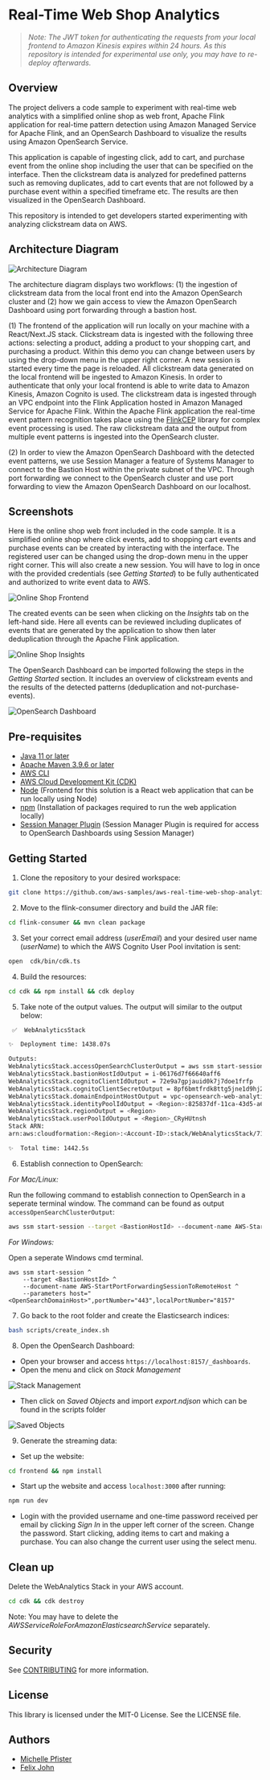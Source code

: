 # Real-Time Web Shop Analytics

> *Note: The JWT token for authenticating the requests from your local frontend to Amazon Kinesis expires within 24 hours. As this repository is intended for experimental use only, you may have to re-deploy afterwards.*

## Overview 

The project delivers a code sample to experiment with real-time web analytics with a simplified online shop as web front, Apache Flink application for real-time pattern detection using Amazon Managed Service for Apache Flink, and an OpenSearch Dashboard to visualize the results using Amazon OpenSearch Service. 

This application is capable of ingesting click, add to cart, and purchase event from the online shop including the user that can be specified on the interface. Then the clickstream data is analyzed for predefined patterns such as removing duplicates, add to cart events that are not followed by a purchase event within a specified timeframe etc. The results are then visualized in the OpenSearch Dashboard. 

This repository is intended to get developers started experimenting with analyzing clickstream data on AWS. 

## Architecture Diagram 

<img src="images/architecture_diagram.png" alt="Architecture Diagram">

The architecture diagram displays two workflows: (1) the ingestion of clickstream data from the local front end into the Amazon OpenSearch cluster and (2) how we gain access to view the Amazon OpenSearch Dashboard using port forwarding through a bastion host. 

(1) The frontend of the application will run locally on your machine with a React/Next.JS stack. Clickstream data is ingested with the following three actions: selecting a product, adding a product to your shopping cart, and purchasing a product. Within this demo you can change between users by using the drop-down menu in the upper right corner. A new session is started every time the page is reloaded. All clickstream data generated on the local frontend will be ingested to Amazon Kinesis. In order to authenticate that only your local frontend is able to write data to Amazon Kinesis, Amazon Cognito is used. The clickstream data is ingested through an VPC endpoint into the Flink Application hosted in Amazon Managed Service for Apache Flink. Within the Apache Flink application the real-time event pattern recognition takes place using the [FlinkCEP](https://nightlies.apache.org/flink/flink-docs-release-1.18/docs/libs/cep/) library for complex event processing is used. The raw clickstream data and the output from multiple event patterns is ingested into the OpenSearch cluster.

(2) In order to view the Amazon OpenSearch Dashboard with the detected event patterns, we use Session Manager a feature of Systems Manager to connect to the Bastion Host within the private subnet of the VPC. Through port forwarding we connect to the OpenSearch cluster and use port forwarding to view the Amazon OpenSearch Dashboard on our localhost. 


## Screenshots

Here is the online shop web front included in the code sample. It is a simplified online shop where click events, add to shopping cart events and purchase events can be created by interacting with the interface. The registered user can be changed using the drop-down menu in the upper right corner. This will also create a new session. You will have to log in once with the provided credentials (see *Getting Started*) to be fully authenticated and authorized to write event data to AWS. 

<img src="images/online_shop_frontend.png" alt="Online Shop Frontend">

The created events can be seen when clicking on the *Insights* tab on the left-hand side. Here all events can be reviewed including duplicates of events that are generated by the application to show then later deduplication through the Apache Flink application. 

<img src="images/online_shop_insights.png" alt="Online Shop Insights">

The OpenSearch Dashboard can be imported following the steps in the *Getting Started* section. It includes an overview of clickstream events and the results of the detected patterns (deduplication and not-purchase-events). 

<img src="images/opensearch_dashboard.png" alt="OpenSearch Dashboard">

## Pre-requisites
* [Java 11 or later](https://docs.aws.amazon.com/corretto/latest/corretto-11-ug/downloads-list.html)
* [Apache Maven 3.9.6 or later](https://maven.apache.org/)
* [AWS CLI](https://docs.aws.amazon.com/cli/latest/userguide/getting-started-install.html) 
* [AWS Cloud Development Kit (CDK)](https://aws.amazon.com/cdk/)
* [Node](https://nodejs.org/en/download) (Frontend for this solution is a React web application that can be run locally using Node)
* [npm](https://docs.npmjs.com/downloading-and-installing-node-js-and-npm) (Installation of packages required to run the web application locally)
* [Session Manager Plugin](https://docs.aws.amazon.com/systems-manager/latest/userguide/session-manager-working-with-install-plugin.html) (Session Manager Plugin is required for access to OpenSearch Dashboards using Session Manager)

## Getting Started

1. Clone the repository to your desired workspace:

```bash
git clone https://github.com/aws-samples/aws-real-time-web-shop-analytics.git
```

2. Move to the flink-consumer directory and build the JAR file:

```bash
cd flink-consumer && mvn clean package
```

3. Set your correct email address (*userEmail*) and your desired user name (*userName*) to which the AWS Cognito User Pool invitation is sent:

```bash
open  cdk/bin/cdk.ts 
```

4. Build the resources:

```bash
cd cdk && npm install && cdk deploy
```

5. Take note of the output values. The output will similar to the output below:

```bash
 ✅  WebAnalyticsStack

✨  Deployment time: 1438.07s

Outputs:
WebAnalyticsStack.accessOpenSearchClusterOutput = aws ssm start-session --target i-06176d7f66640aff6 --document-name AWS-StartPortForwardingSessionToRemoteHost --parameters '{"portNumber":["443"],"localPortNumber":["8157"], "host":["vpc-opensearch-web-analytics-yjlawzqqao3tb52askwvkiiubi.<Region>.es.amazonaws.com"]}'
WebAnalyticsStack.bastionHostIdOutput = i-06176d7f66640aff6
WebAnalyticsStack.cognitoClientIdOutput = 72e9a7gpjauid0k7j7doe1frfp
WebAnalyticsStack.cognitoClientSecretOutput = 8pf6bmtfrdk8ttg5jne1d9hj2qa109qg9d85n52ae57g79a1vsv
WebAnalyticsStack.domainEndpointHostOutput = vpc-opensearch-web-analytics-yjlawzqqao3tb52askwvkiiubi.<Region>.es.amazonaws.com
WebAnalyticsStack.identityPoolIdOutput = <Region>:825837df-11ca-43d5-a6a0-a3cfa04897f9
WebAnalyticsStack.regionOutput = <Region>
WebAnalyticsStack.userPoolIdOutput = <Region>_CRyHUtnsh
Stack ARN: 
arn:aws:cloudformation:<Region>:<Account-ID>:stack/WebAnalyticsStack/71a1a2f0-c445-11ee-ac5a-12bb64c986e7

✨  Total time: 1442.5s
```

6. Establish connection to OpenSearch:

_For Mac/Linux:_

Run the following command to establish connection to OpenSearch in a seperate terminal window. The command can be found as output `accessOpenSearchClusterOutput`:

```bash
aws ssm start-session --target <BastionHostId> --document-name AWS-StartPortForwardingSessionToRemoteHost --parameters '{"portNumber":["443"],"localPortNumber":["8157"], "host":["<OpenSearchDomainHost>"]}'
```

_For Windows:_

Open a seperate Windows cmd terminal. 

```Windows cmd
aws ssm start-session ^
    --target <BastionHostId> ^
    --document-name AWS-StartPortForwardingSessionToRemoteHost ^
    --parameters host="<OpenSearchDomainHost>",portNumber="443",localPortNumber="8157"
```


7. Go back to the root folder and create the Elasticsearch indices:

```bash
bash scripts/create_index.sh
```

8. Open the OpenSearch Dashboard: 

- Open your browser and access `https://localhost:8157/_dashboards`.
- Open the menu and click on *Stack Management*

<img src="images/stack_management.png" alt="Stack Management">

 - Then click on *Saved Objects* and import *export.ndjson* which can be found in the scripts folder

 <img src="images/saved_objects.png" alt="Saved Objects">

9. Generate the streaming data:

- Set up the website:
```bash
cd frontend && npm install 
``` 

- Start up the website and access `localhost:3000` after running:

```bash
npm run dev
``` 

- Login with the provided username and one-time password received per email by clicking *Sign In* in the upper left corner of the screen. Change the password. Start clicking, adding items to cart and making a purchase. You can also change the current user using the select menu. 

## Clean up 

Delete the WebAnalytics Stack in your AWS account.

```bash
cd cdk && cdk destroy
```
Note: You may have to delete the *AWSServiceRoleForAmazonElasticsearchService* separately. 

## Security

See [CONTRIBUTING](CONTRIBUTING.md#security-issue-notifications) for more information.

## License

This library is licensed under the MIT-0 License. See the LICENSE file.

## Authors

- [Michelle Pfister](https://github.com/meilipfi)
- [Felix John](https://github.com/Madabaru)

